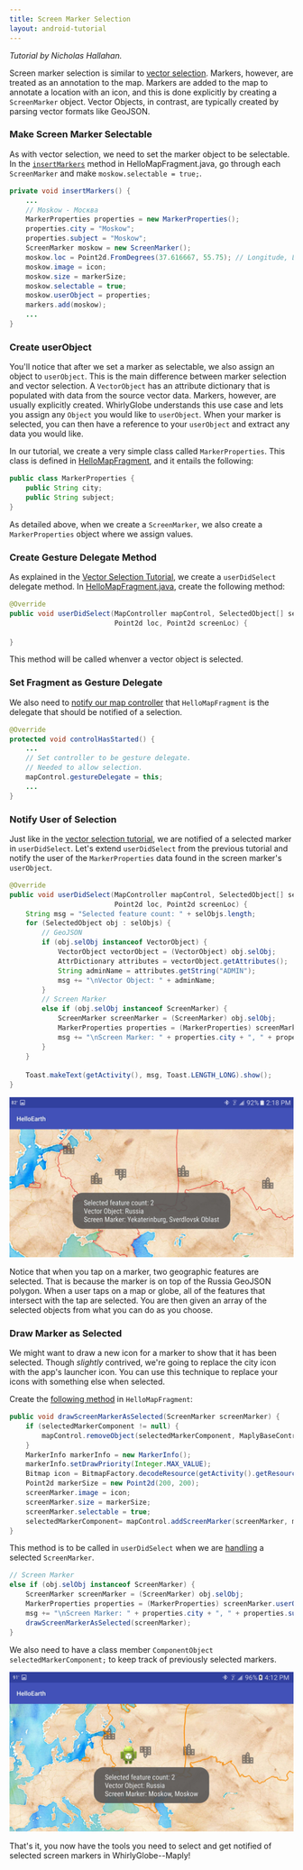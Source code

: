 ```yaml
---
title: Screen Marker Selection
layout: android-tutorial
---
```


*Tutorial by Nicholas Hallahan.*

Screen marker selection is similar to [vector selection](vector-selection.html). Markers, however, are treated as an annotation to the map. Markers are added to the map to annotate a location with an icon, and this is done explicitly by creating a `ScreenMarker` object. Vector Objects, in contrast, are typically created by parsing vector formats like GeoJSON.

### Make Screen Marker Selectable

As with vector selection, we need to set the marker object to be selectable. In the [`insertMarkers`](https://github.com/mousebird/AndroidTutorialProject/blob/3318085f5192b6cf28a7294968a480006817804a/app/src/main/java/io/theoutpost/helloearth/HelloMapFragment.java#L160) method in HelloMapFragment.java, go through each `ScreenMarker` and make `moskow.selectable = true;`.

```java
private void insertMarkers() {
    ...
    // Moskow - Москва
    MarkerProperties properties = new MarkerProperties();
    properties.city = "Moskow";
    properties.subject = "Moskow";
    ScreenMarker moskow = new ScreenMarker();
    moskow.loc = Point2d.FromDegrees(37.616667, 55.75); // Longitude, Latitude
    moskow.image = icon;
    moskow.size = markerSize;
    moskow.selectable = true;
    moskow.userObject = properties;
    markers.add(moskow);
    ...
}
```

### Create userObject

You'll notice that after we set a marker as selectable, we also assign an object to `userObject`. This is the main difference between marker selection and vector selection. A `VectorObject` has an attribute dictionary that is populated with data from the source vector data. Markers, however, are usually explicitly created. WhirlyGlobe understands this use case and lets you assign any `Object` you would like to `userObject`. When your marker is selected, you can then have a reference to your `userObject` and extract any data you would like.

In our tutorial, we create a very simple class called `MarkerProperties`. This class is defined in [HelloMapFragment](https://github.com/mousebird/AndroidTutorialProject/blob/3318085f5192b6cf28a7294968a480006817804a/app/src/main/java/io/theoutpost/helloearth/HelloMapFragment.java#L136-L139), and it entails the following:

```java
public class MarkerProperties {
    public String city;
    public String subject;
}
```

As detailed above, when we create a `ScreenMarker`, we also create a `MarkerProperties` object where we assign values.

### Create Gesture Delegate Method

As explained in the [Vector Selection Tutorial](vector-selection.html), we create a `userDidSelect` delegate method. In [HelloMapFragment.java](https://github.com/mousebird/AndroidTutorialProject/blob/3318085f5192b6cf28a7294968a480006817804a/app/src/main/java/io/theoutpost/helloearth/HelloMapFragment.java#L273-L274), create the following method:

```java
@Override
public void userDidSelect(MapController mapControl, SelectedObject[] selObjs, 
                          Point2d loc, Point2d screenLoc) {

}
```

This method will be called whenver a vector object is selected.

### Set Fragment as Gesture Delegate

We also need to [notify our map controller]((https://github.com/mousebird/AndroidTutorialProject/blob/3318085f5192b6cf28a7294968a480006817804a/app/src/main/java/io/theoutpost/helloearth/HelloMapFragment.java#L122)) that `HelloMapFragment` is the delegate that should be notified of a selection.

```java
@Override
protected void controlHasStarted() {
    ...
    // Set controller to be gesture delegate.
    // Needed to allow selection.
    mapControl.gestureDelegate = this;
    ...
}
```

### Notify User of Selection

Just like in the [vector selection tutorial](vector-selection.html), we are notified of a selected marker in `userDidSelect`. Let's extend `userDidSelect` from the previous tutorial and notify the user of the `MarkerProperties` data found in the screen marker's `userObject`.

```java
@Override
public void userDidSelect(MapController mapControl, SelectedObject[] selObjs, 
                          Point2d loc, Point2d screenLoc) {
    String msg = "Selected feature count: " + selObjs.length;
    for (SelectedObject obj : selObjs) {
        // GeoJSON
        if (obj.selObj instanceof VectorObject) {
            VectorObject vectorObject = (VectorObject) obj.selObj;
            AttrDictionary attributes = vectorObject.getAttributes();
            String adminName = attributes.getString("ADMIN");
            msg += "\nVector Object: " + adminName;
        }
        // Screen Marker
        else if (obj.selObj instanceof ScreenMarker) {
            ScreenMarker screenMarker = (ScreenMarker) obj.selObj;
            MarkerProperties properties = (MarkerProperties) screenMarker.userObject;
            msg += "\nScreen Marker: " + properties.city + ", " + properties.subject;
        }
    }

    Toast.makeText(getActivity(), msg, Toast.LENGTH_LONG).show();
}
```

![Marker Selection](resources/marker-selection.jpg)

Notice that when you tap on a marker, two geographic features are selected. That is because the marker is on top of the Russia GeoJSON polygon. When a user taps on a map or globe, all of the features that intersect with the tap are selected. You are then given an array of the selected objects from what you can do as you choose.

### Draw Marker as Selected

We might want to draw a new icon for a marker to show that it has been selected. Though _slightly_ contrived, we're going to replace the city icon with the app's launcher icon. You can use this technique to replace your icons with something else when selected.

Create the [following method](https://github.com/mousebird/AndroidTutorialProject/blob/18e6c25f8282ab0d0cb0910dacb8f5daba62fc66/app/src/main/java/io/theoutpost/helloearth/HelloMapFragment.java#L312-L324) in `HelloMapFragment`:

```java
public void drawScreenMarkerAsSelected(ScreenMarker screenMarker) {
    if (selectedMarkerComponent != null) {
        mapControl.removeObject(selectedMarkerComponent, MaplyBaseController.ThreadMode.ThreadAny);
    }
    MarkerInfo markerInfo = new MarkerInfo();
    markerInfo.setDrawPriority(Integer.MAX_VALUE);
    Bitmap icon = BitmapFactory.decodeResource(getActivity().getResources(), R.drawable.maply_ic_launcher);
    Point2d markerSize = new Point2d(200, 200);
    screenMarker.image = icon;
    screenMarker.size = markerSize;
    screenMarker.selectable = true;
    selectedMarkerComponent= mapControl.addScreenMarker(screenMarker, markerInfo, MaplyBaseController.ThreadMode.ThreadAny);
}
```

This method is to be called in `userDidSelect` when we are [handling](https://github.com/mousebird/AndroidTutorialProject/blob/18e6c25f8282ab0d0cb0910dacb8f5daba62fc66/app/src/main/java/io/theoutpost/helloearth/HelloMapFragment.java#L294) a selected `ScreenMarker`. 

```java
// Screen Marker
else if (obj.selObj instanceof ScreenMarker) {
    ScreenMarker screenMarker = (ScreenMarker) obj.selObj;
    MarkerProperties properties = (MarkerProperties) screenMarker.userObject;
    msg += "\nScreen Marker: " + properties.city + ", " + properties.subject;
    drawScreenMarkerAsSelected(screenMarker);
}
```

We also need to have a class member `ComponentObject selectedMarkerComponent;` to keep track of previously selected markers.

![Moscow Android](resources/selected-moscow-android.jpg)

That's it, you now have the tools you need to select and get notified of selected screen markers in WhirlyGlobe--Maply!
